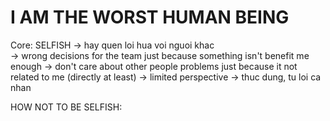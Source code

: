 # I AM THE WORST HUMAN BEING 
Core: 
    SELFISH
    -> hay quen loi hua voi nguoi khac  
    -> wrong decisions for the team 
        just because something isn't benefit me enough
    -> don't care about other people problems just because it not related to me (directly at least)
        -> limited perspective
        -> thuc dung, tu loi ca nhan 

HOW NOT TO BE SELFISH:  
